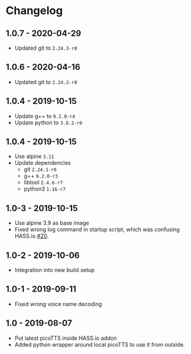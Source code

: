 # Changelog

## 1.0.7 - 2020-04-29

* Updated git to `2.24.3-r0`


## 1.0.6 - 2020-04-16

* Updated git to `2.24.2-r0`


## 1.0.4 - 2019-10-15

* Update g++ to `9.2.0-r4`
* Update python to `3.8.2-r0`


## 1.0.4 - 2019-10-15

* Use alpine `3.11`
* Update dependencies
  * git `2.24.1-r0`
  * g++ `9.2.0-r3`
  * libtool `2.4.6-r7`
  * python3 `1.16-r7`


## 1.0-3 - 2019-10-15

* Use alpine 3.9 as base image
* Fixed wrong log command in startup script, which was confusing HASS.io [#20](https://github.com/Poeschl/Hassio-Addons/issues/20).


## 1.0-2 - 2019-10-06

* Integration into new build setup


## 1.0-1 - 2019-09-11

* Fixed wrong voice name decoding


## 1.0 - 2019-08-07

* Put latest picoTTS inside HASS.io addon
* Added python wrapper around local picoTTS to use it from outside.
